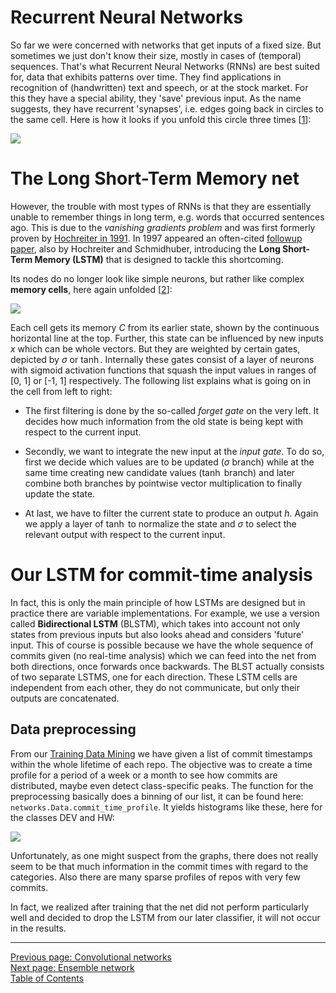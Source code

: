 Recurrent Neural Networks
=========================

So far we were concerned with networks that get inputs
of a fixed size. But sometimes we just don't know their size,
mostly in cases of (temporal) sequences.
That's what Recurrent Neural Networks (RNNs) are best suited for,
data that exhibits patterns over time. They find applications in
recognition of (handwritten) text and speech, or at the stock market.
For this they have a special ability, they 'save' previous input.
As the name suggests, they have recurrent 'synapses', i.e. edges
going back in circles to the same cell. Here is how it looks if
you unfold this circle three times [[1]]:

![](/assets/docs/img/rnn.jpg)


The Long Short-Term Memory net
==============================

However, the trouble with most types of RNNs is that they are essentially unable
to remember things in long term, e.g. words that occurred sentences ago.
This is due to the _vanishing gradients problem_ and was first formerly proven by
[Hochreiter in 1991](http://people.idsia.ch/~juergen/SeppHochreiter1991ThesisAdvisorSchmidhuber.pdf).
In 1997 appeared an often-cited [followup paper](http://www.mitpressjournals.org/doi/10.1162/neco.1997.9.8.1735#.WH4Lg2c_3qM),
also by Hochreiter and Schmidhuber, introducing the **Long Short-Term
Memory (LSTM)** that is designed to tackle this shortcoming.

Its nodes do no longer look like simple neurons, but rather like complex
**memory cells**, here again unfolded [[2]]:

![](/assets/docs/img/LSTM.png)

Each cell gets its memory $C$ from its earlier state, shown by the continuous horizontal
line at the top. Further, this state can be influenced by new inputs $x$ which can
be whole vectors. But they are weighted by certain gates, depicted by $\sigma$ or $\tanh$.
Internally these gates consist of a layer of neurons with sigmoid activation functions
that squash the input values in ranges of [0, 1] or [-1, 1] respectively.
The following list explains what is going on in the cell from left to right:

* The first filtering is done by the so-called _forget gate_ on the very left. It
decides how much information from the old state is being kept with respect to the
current input.

* Secondly, we want to integrate the new input at the _input gate_.
To do so, first we decide which values are to be updated ($\sigma$ branch) while
at the same time creating new candidate values ($\tanh$ branch) and later combine
both branches by pointwise vector multiplication to finally update the state.

* At last, we have to filter the current state to produce an output $h$.
Again we apply a layer of $\tanh$ to normalize the state and $\sigma$ to select the
relevant output with respect to the current input.

Our LSTM for commit-time analysis
=================================

In fact, this is only the main principle of how LSTMs are designed but in practice
there are variable implementations. For example, we use a version called
**Bidirectional LSTM** (BLSTM), which takes into account not only states from previous inputs
but also looks ahead and considers 'future' input. This of course is possible
because we have the whole sequence of commits given (no real-time analysis)
which we can feed into the net from both directions, once forwards once backwards.
The BLST actually consists of two separate LSTMS, one for each direction.
These LSTM cells are independent from each other, they do not communicate,
but only their outputs are concatenated.

Data preprocessing
------------------
From our [Training Data Mining](/docs/approach) we have given a list of commit
timestamps within the whole lifetime of each repo.
The objective was to create a time profile for a period of a week or a month
to see how commits are distributed, maybe even detect class-specific peaks.
The function for the preprocessing basically does a binning of our list, it
can be found here: `networks.Data.commit_time_profile`. It yields histograms like
these, here for the classes DEV and HW:

![](/assets/docs/img/commit_time_profiles.png)

Unfortunately, as one might suspect from the graphs, there does not
really seem to be that much information in the commit times with regard
to the categories. Also there are many sparse profiles of repos with very
few commits.

In fact, we realized after training that the net did not perform particularly
well and decided to drop the LSTM from our later classifier, it will not occur
in the results.


[1]: http://www.nature.com/nature/journal/v521/n7553/abs/nature14539.html

[2]: http://colah.github.io/posts/2015-08-Understanding-LSTMs/

****

[Previous page: Convolutional networks](/docs/cnn)\
[Next page: Ensemble network](/docs/ensemble)\
[Table of Contents](/docs/intro)
